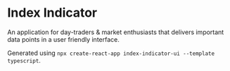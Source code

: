 Index Indicator
================
An application for day-traders & market enthusiasts that delivers important data points
in a user friendly interface.


Generated using `npx create-react-app index-indicator-ui --template typescript`.